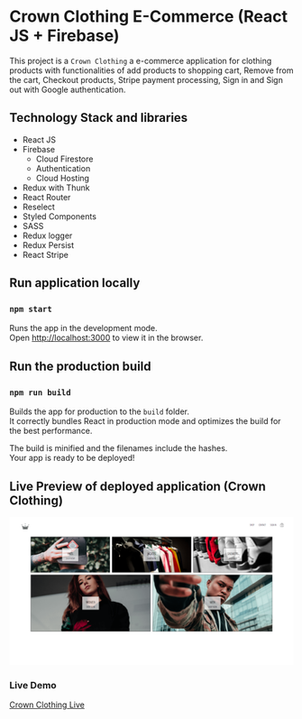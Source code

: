 # Crown Clothing E-Commerce (React JS + Firebase)

This project is a `Crown Clothing` a e-commerce application for clothing products with functionalities of add products to shopping cart, Remove from the cart, Checkout products, Stripe payment processing, Sign in and Sign out with Google authentication.

## Technology Stack and libraries

- React JS
- Firebase
  - Cloud Firestore
  - Authentication
  - Cloud Hosting
- Redux with Thunk
- React Router
- Reselect
- Styled Components
- SASS
- Redux logger
- Redux Persist
- React Stripe

## Run application locally

### `npm start`

Runs the app in the development mode.<br />
Open [http://localhost:3000](http://localhost:3000) to view it in the browser.

## Run the production build

### `npm run build`

Builds the app for production to the `build` folder.<br />
It correctly bundles React in production mode and optimizes the build for the best performance.

The build is minified and the filenames include the hashes.<br />
Your app is ready to be deployed!

## Live Preview of deployed application (Crown Clothing)

![Crown Clothing](https://raw.githubusercontent.com/SubashRandika/crown-clothing/master/CrownClothingPreview.png)

### Live Demo

[Crown Clothing Live](https://crown-clothing-6aaca.web.app/)
